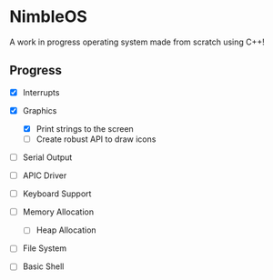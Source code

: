 
# NimbleOS

A work in progress operating system made from scratch using C++!


## Progress

- [x] Interrupts
- [x] Graphics
    - [x] Print strings to the screen 
    - [ ] Create robust API to draw icons
- [ ] Serial Output
- [ ] APIC Driver
- [ ] Keyboard Support
- [ ] Memory Allocation
    - [ ] Heap Allocation
- [ ] File System
- [ ] Basic Shell

